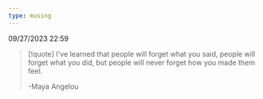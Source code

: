 ```yaml
---
type: musing
---
```

09/27/2023 22:59

  


>[!quote]
>I've learned that people will forget what you said, people will forget what you did, but people will never forget how you made them feel.
> 
> \-Maya Angelou

